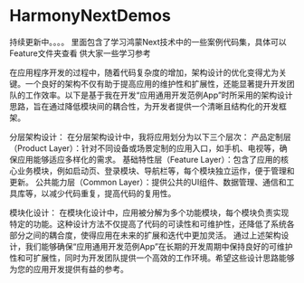 # HarmonyNextDemos

持续更新中。。。。
里面包含了学习鸿蒙Next技术中的一些案例代码集，具体可以Feature文件夹查看
供大家一些学习参考

在应用程序开发的过程中，随着代码复杂度的增加，架构设计的优化变得尤为关键。一个良好的架构不仅有助于提高应用的维护性和扩展性，还能显著提升开发团队的工作效率。以下是基于我在开发“应用通用开发范例App”时所采用的架构设计思路，旨在通过降低模块间的耦合性，为开发者提供一个清晰且结构化的开发框架。

分层架构设计：
在分层架构设计中，我将应用划分为以下三个层次：
产品定制层（Product Layer）：针对不同设备或场景定制的应用入口，如手机、电视等，确保应用能够适应多样化的需求。
基础特性层（Feature Layer）：包含了应用的核心业务模块，例如启动页、登录模块、导航栏等，每个模块独立运作，便于管理和更新。
公共能力层（Common Layer）：提供公共的UI组件、数据管理、通信和工具库等，以减少代码重复，提高代码的复用性。

模块化设计：
在模块化设计中，应用被分解为多个功能模块，每个模块负责实现特定的功能。这种设计方法不仅提高了代码的可读性和可维护性，还降低了系统各部分之间的耦合度，使得应用在未来的扩展和迭代中更加灵活。
通过上述架构设计，我们能够确保“应用通用开发范例App”在长期的开发周期中保持良好的可维护性和可扩展性，同时为开发团队提供一个高效的工作环境。希望这些设计思路能够为您的应用开发提供有益的参考。

